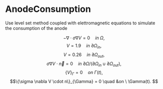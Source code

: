 # AnodeConsumption
Use level set method coupled with elettromagnetic equations to simulate the consumption of the anode

$$-\nabla \cdot \sigma \nabla V = 0 \quad in \ \Omega, $$
$$V = 1.9 \quad in \ \partial \Omega_{in}, $$
$$V = 0.26 \quad in \ \partial \Omega_{out}, $$
        $$\sigma \nabla V \cdot \Vec{n} = 0 \quad in \ \partial \Omega / (\partial \Omega_{in} \cup \partial \Omega_{out}), $$
        $$\{V\}_{\Gamma} = 0 \quad on \ \Gamma(t), $$
$$\{\sigma \nabla V \cdot n\}_{\Gamma} = 0 \quad &on  \ \Gamma(t). $$



